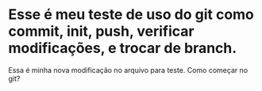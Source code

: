 # Esse é meu teste de uso do git como commit, init, push, verificar modificações, e trocar de branch.
Essa é minha nova modificação no arquivo para teste.
    Como começar no git?
